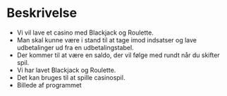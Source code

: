 # Beskrivelse

- Vi vil lave et casino med Blackjack og Roulette.
- Man skal kunne være i stand til at tage imod indsatser og lave udbetalinger ud fra en udbetalingstabel.
- Der kommer til at være en saldo, der vil følge med rundt når du skifter spil.
- Vi har lavet Blackjack og Roulette.
- Det kan bruges til at spille casinospil.
- Billede af programmet
